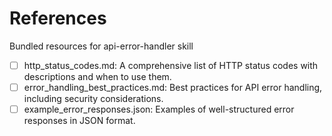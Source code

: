 # References

Bundled resources for api-error-handler skill

- [ ] http_status_codes.md: A comprehensive list of HTTP status codes with descriptions and when to use them.
- [ ] error_handling_best_practices.md: Best practices for API error handling, including security considerations.
- [ ] example_error_responses.json: Examples of well-structured error responses in JSON format.
